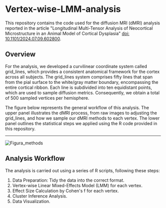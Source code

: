 # Vertex-wise-LMM-analysis

This repository contains the code used for the diffusion MRI (dMRI) analysis reported in the article "Longitudinal Multi-Tensor Analysis of Neocortical Microstructure in an Animal Model of Cortical Dysplasia" [doi: 10.1101/2024.07.09.602800](https://www.biorxiv.org/content/10.1101/2024.07.09.602800v2.article-info).

## Overview

For the analysis, we developed a curvilinear coordinate system called grid_lines, which provides a consistent anatomical framework for the cortex across all subjects. The grid_lines system comprises fifty lines that span from the pial surface to the white/gray matter boundary, encompassing the entire cortical ribbon. Each line is subdivided into ten equidistant points, which are used to sample diffusion metrics. Consequently, we obtain a total of 500 sampled vertices per hemisphere. 

The figure below represents the general workflow of this analysis. The upper panel illustrates the dMRI process, from raw images to adjusting the grid_lines, and how we sample our dMRI methods to each vertex. The lower panel outlines the statistical steps we applied using the R code provided in this repository.

_______

![Figura_methods](https://github.com/user-attachments/assets/d3ffb095-e00f-467e-b387-e679e218a391)

## Analysis Workflow

The analysis is carried out using a series of R scripts, following these steps:

1) Data Preparation: Tidy the data into the correct format.
2) Vertex-wise Linear Mixed-Effects Model (LMM) for each vertex.
3) Effect Size Calculation by Cohen's f for each vertex.
4) Cluster Inference Analysis.
5) Data Visualization.
